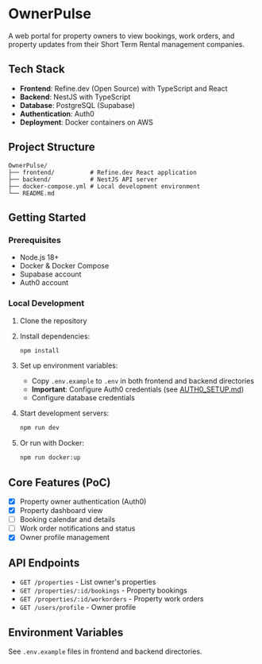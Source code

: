 # OwnerPulse

A web portal for property owners to view bookings, work orders, and property updates from their Short Term Rental management companies.

## Tech Stack

- **Frontend**: Refine.dev (Open Source) with TypeScript and React
- **Backend**: NestJS with TypeScript
- **Database**: PostgreSQL (Supabase)
- **Authentication**: Auth0
- **Deployment**: Docker containers on AWS

## Project Structure

```
OwnerPulse/
├── frontend/          # Refine.dev React application
├── backend/           # NestJS API server
├── docker-compose.yml # Local development environment
└── README.md
```

## Getting Started

### Prerequisites

- Node.js 18+ 
- Docker & Docker Compose
- Supabase account
- Auth0 account

### Local Development

1. Clone the repository
2. Install dependencies:
   ```bash
   npm install
   ```

3. Set up environment variables:
   - Copy `.env.example` to `.env` in both frontend and backend directories
   - **Important**: Configure Auth0 credentials (see [AUTH0_SETUP.md](./AUTH0_SETUP.md))
   - Configure database credentials

4. Start development servers:
   ```bash
   npm run dev
   ```

5. Or run with Docker:
   ```bash
   npm run docker:up
   ```

## Core Features (PoC)

- [x] Property owner authentication (Auth0)
- [x] Property dashboard view
- [ ] Booking calendar and details
- [ ] Work order notifications and status
- [x] Owner profile management

## API Endpoints

- `GET /properties` - List owner's properties
- `GET /properties/:id/bookings` - Property bookings
- `GET /properties/:id/workorders` - Property work orders
- `GET /users/profile` - Owner profile

## Environment Variables

See `.env.example` files in frontend and backend directories.